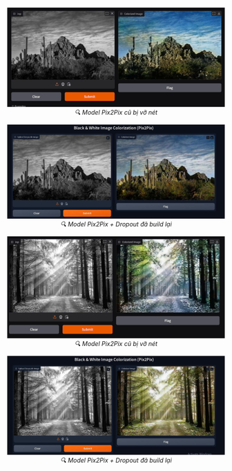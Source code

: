 <p align="center">
  <img src="img_128x128.jpg" width="700">
  <br/>
  <i>🔍 Model Pix2Pix cũ bị vỡ nét</i>
</p>
<p align="center">
  <img src="2.jpg" width="700">
  <br/>
  <i>🔍 Model Pix2Pix + Dropout đã build lại</i>
</p>
<p align="center">
  <img src="img2.jpg" width="700">
  <br/>
  <i>🔍 Model Pix2Pix cũ bị vỡ nét</i>
</p>
<p align="center">
  <img src="1.jpg" width="700">
  <br/>
  <i>🔍 Model Pix2Pix + Dropout đã build lại</i>
</p>
